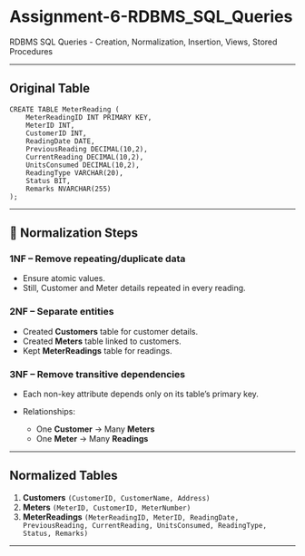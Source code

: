 # Assignment-6-RDBMS_SQL_Queries
RDBMS SQL Queries - Creation, Normalization, Insertion, Views, Stored Procedures

---


##  Original Table 

```
CREATE TABLE MeterReading (
    MeterReadingID INT PRIMARY KEY,
    MeterID INT,
    CustomerID INT,
    ReadingDate DATE,
    PreviousReading DECIMAL(10,2),
    CurrentReading DECIMAL(10,2),
    UnitsConsumed DECIMAL(10,2),
    ReadingType VARCHAR(20),
    Status BIT,
    Remarks NVARCHAR(255)
);
```
---

## 🔹 Normalization Steps

### 1NF – Remove repeating/duplicate data

* Ensure atomic values.
* Still, Customer and Meter details repeated in every reading.

### 2NF – Separate entities

* Created **Customers** table for customer details.
* Created **Meters** table linked to customers.
* Kept **MeterReadings** table for readings.

### 3NF – Remove transitive dependencies

* Each non-key attribute depends only on its table’s primary key.
* Relationships:

  * One **Customer** → Many **Meters**
  * One **Meter** → Many **Readings**

---

##  Normalized Tables

1. **Customers**
   `(CustomerID, CustomerName, Address)`
2. **Meters**
   `(MeterID, CustomerID, MeterNumber)`
3. **MeterReadings**
   `(MeterReadingID, MeterID, ReadingDate, PreviousReading, CurrentReading, UnitsConsumed, ReadingType, Status, Remarks)`

---

